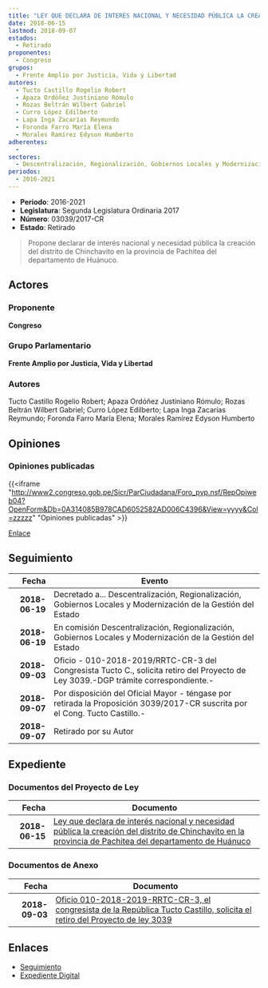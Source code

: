 ```yaml
---
title: "LEY QUE DECLARA DE INTERÉS NACIONAL Y NECESIDAD PÚBLICA LA CREACIÓN DEL DISTRITO DE CHINCHAVITO EN LA PROVINCIA DE PACHITEA DEL DEPARTAMENTO DE HUANUCO"
date: 2018-06-15
lastmod: 2018-09-07
estados: 
  - Retirado
proponentes: 
  - Congreso
grupos: 
  - Frente Amplio por Justicia, Vida y Libertad
autores: 
  - Tucto Castillo Rogelio Robert
  - Apaza Ordóñez Justiniano Rómulo
  - Rozas Beltrán Wilbert Gabriel
  - Curro López Edilberto
  - Lapa Inga Zacarías Reymundo
  - Foronda Farro María Elena
  - Morales Ramírez Edyson Humberto
adherentes: 
  - 
sectores: 
  - Descentralización, Regionalización, Gobiernos Locales y Modernización de la Gestión del Estado
periodos: 
  - 2016-2021
---
```


- **Periodo**: 2016-2021
- **Legislatura**: Segunda Legislatura Ordinaria 2017
- **Número**: 03039/2017-CR
- **Estado**: Retirado

> Propone declarar de interés nacional y necesidad pública la creación del distrito de Chinchavito en la provincia de Pachitea del departamento de Huánuco.


## Actores

### Proponente

**Congreso**

### Grupo Parlamentario

**Frente Amplio por Justicia, Vida y Libertad**

### Autores

Tucto Castillo Rogelio Robert; Apaza Ordóñez Justiniano Rómulo; Rozas Beltrán Wilbert Gabriel; Curro López Edilberto; Lapa Inga Zacarías Reymundo; Foronda Farro María Elena; Morales Ramírez Edyson Humberto


## Opiniones

### Opiniones publicadas

{{<iframe "http://www2.congreso.gob.pe/Sicr/ParCiudadana/Foro_pvp.nsf/RepOpiweb04?OpenForm&Db=0A314085B978CAD6052582AD006C4396&View=yyyy&Col=zzzzz" "Opiniones publicadas" >}}

[Enlace](http://www2.congreso.gob.pe/Sicr/ParCiudadana/Foro_pvp.nsf/RepOpiweb04?OpenForm&Db=0A314085B978CAD6052582AD006C4396&View=yyyy&Col=zzzzz)

## Seguimiento

| Fecha | Evento |
|------:|--------|
| **2018-06-19** | Decretado a... Descentralización, Regionalización, Gobiernos Locales y Modernización de la Gestión del Estado|
| **2018-06-19** | En comisión Descentralización, Regionalización, Gobiernos Locales y Modernización de la Gestión del Estado|
| **2018-09-03** | Oficio - 010-2018-2019/RRTC-CR-3 del Congresista Tucto C., solicita retiro del Proyecto de Ley 3039.-DGP trámite correspondiente.-|
| **2018-09-07** | Por disposición del Oficial Mayor - téngase por retirada la Proposición 3039/2017-CR suscrita por el Cong. Tucto Castillo.-|
| **2018-09-07** | Retirado por su Autor|


## Expediente


### Documentos del Proyecto de Ley

| Fecha | Documento |
|------:|--------|
| **2018-06-15** | [Ley que declara de interés nacional y necesidad pública la creación del distrito de Chinchavito en la provincia de Pachitea del departamento de Huánuco](http://www.leyes.congreso.gob.pe/Documentos/2016_2021/Proyectos_de_Ley_y_de_Resoluciones_Legislativas/PL0303920180615.pdf) |

### Documentos de Anexo

| Fecha | Documento |
|------:|--------|
| **2018-09-03** | [Oficio 010-2018-2019-RRTC-CR-3, el congresista de la República Tucto Castillo, solicita el retiro del Proyecto de ley 3039](http://www.leyes.congreso.gob.pe/Documentos/2016_2021/Retiro_de_Proyecto/OFICIO-010-2018-2019-RRTC-CR-3.PDF) |

## Enlaces 

- [Seguimiento](http://www2.congreso.gob.pe/Sicr/TraDocEstProc/CLProLey2016.nsf/f7fff46988ca05b1052578e100829cc7/21be2302b7b63a4b052582ad00697f91?OpenDocument)
- [Expediente Digital](http://www2.congreso.gob.pe/Sicr/TraDocEstProc/CLProLey2016.nsf/f7fff46988ca05b1052578e100829cc7/21be2302b7b63a4b052582ad00697f91?OpenDocument&Click=05257FB7005EB655.eb71d0cf91d8294e05256cdf006b5706/$Body/0.1C6C)
